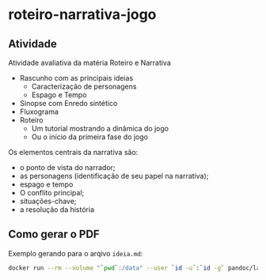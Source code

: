 # roteiro-narrativa-jogo

## Atividade

Atividade avaliativa da matéria Roteiro e Narrativa

- Rascunho com as principais ideias
  - Caracterização de personagens
  - Espago e Tempo
- Sinopse com Enredo sintético
- Fluxograma
- Roteiro
  - Um tutorial mostrando a dinâmica do jogo
  - Ou o início da primeira fase do jogo

Os elementos centrais da narrativa são:

- o ponto de vista do narrador;
- as personagens (identificação de seu papel na narrativa);
- espago e tempo
- O conflito principal;
- situações-chave;
- a resolução da história

## Como gerar o PDF

Exemplo gerando para o arqivo `ideia.md`:

```bash
docker run --rm --volume "`pwd`:/data" --user `id -u`:`id -g` pandoc/latex ideia.md -o ideia.pdf
```
